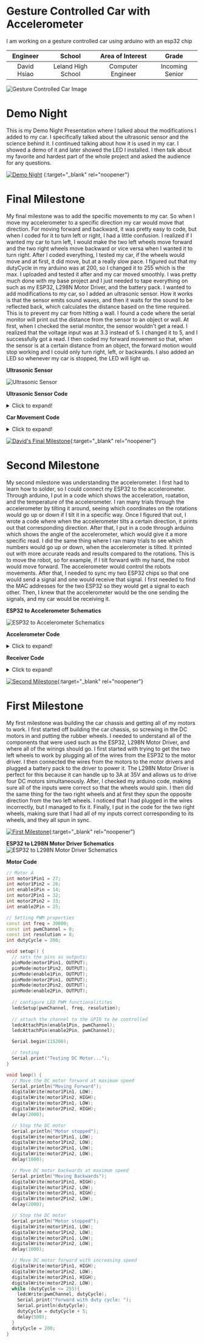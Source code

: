 ﻿# Gesture Controlled Car with Accelerometer
I am working on a gesture controlled car using arduino with an esp32 chip

| **Engineer** | **School** | **Area of Interest** | **Grade** |
|:--:|:--:|:--:|:--:|
| David Hsiao | Leland High School | Computer Engineer | Incoming Senior

![Gesture Controlled Car Image](https://bluestampengineering.com/wp-content/uploads/2020/05/edited_qR6z8Gq5H1-6-scaled.jpg)
  
# Demo Night
This is my Demo Night Presentation where I talked about the modifications I added to my car. I specifically talked about the ultrasonic sensor and the science behind it. I  continued talking about how it is used in my car. I showed a demo of it and later showed the LED I installed. I then talk about my favorite and hardest part of the whole project and asked the audience for any questions. 


[![Demo Night](https://res.cloudinary.com/marcomontalbano/image/upload/v1627067837/video_to_markdown/images/youtube--6xMbgw5My1g-c05b58ac6eb4c4700831b2b3070cd403.jpg)](https://youtu.be/6xMbgw5My1g "Demo Night") {:target="_blank" rel="noopener"}


# Final Milestone
My final milestone was to add the specific movements to my car. So when I move my accelerometer to a specific direction my car would move that direction. For moving forward and backward, it was pretty easy to code, but when I coded for it to turn left or right, I had a little confusion. I realized if I wanted my car to turn left, I would make the two left wheels move forward and the two right wheels move backward or vice versa when I wanted it to turn right. After I coded everything, I tested my car, if the wheels would move and at first, it did move, but at a really slow pace. I figured out that my dutyCycle in my arduino was at 200, so I changed it to 255 which is the max. I uploaded and tested it after and my car moved smoothly. I was pretty much done with my base project and I just needed to tape everything on such as my ESP32, L298N Motor Driver, and the battery pack. I wanted to add modifications to my car, so I added an ultrasonic sensor. How it works is that the sensor emits sound waves, and then it waits for the sound to be reflected back, which calculates the distance based on the time required. This is to prevent my car from hitting a wall. I found a code where the serial monitor will print out the distance from the sensor to an object or wall. At first, when I checked the serial monitor, the sensor wouldn't get a read. I realized that the voltage input was at 3.3 instead of 5. I changed it to 5, and I successfully got a read. I then coded my forward movement so that, when the sensor is at a certain distance from an object, the forward motion would stop working and I could only turn right, left, or backwards. I also added an LED so whenever my car is stopped, the LED will light up.

**Ultrasonic Sensor**

![Ultrasonic Sensor](https://user-images.githubusercontent.com/87206629/126558760-7a5fd348-a0f6-4ffc-a7cc-a2bc17e696ff.gif)




**Ultrasonic Sensor Code**
<details>
  <summary>Click to expand!</summary>
  
```C++
// defines pins numbers
const int trigPin = 16;
const int echoPin = 17;
// defines variables
long duration;
int distance;
void setup() {
pinMode(trigPin, OUTPUT); // Sets the trigPin as an Output
pinMode(echoPin, INPUT); // Sets the echoPin as an Input
Serial.begin(9600); // Starts the serial communication
}
void loop() {
// Clears the trigPin
digitalWrite(trigPin, LOW);
delayMicroseconds(2);
// Sets the trigPin on HIGH state for 10 micro seconds
digitalWrite(trigPin, HIGH);
delayMicroseconds(10);
digitalWrite(trigPin, LOW);
// Reads the echoPin, returns the sound wave travel time in microseconds
duration = pulseIn(echoPin, HIGH);
// Calculating the distance
distance= duration*0.034/2;
// Prints the distance on the Serial Monitor
Serial.print("Distance: ");
Serial.println(distance);
}
```
</details>
  
**Car Movement Code**
<details>
  <summary>Click to expand!</summary>
  
```C++
 if (message == "Forwar") {
      if (distance > 10) {
        int dutyCycle = 255;
        digitalWrite(motor1Pin1, LOW);
        digitalWrite(motor1Pin2, HIGH);
        digitalWrite(motor2Pin1, LOW);
        digitalWrite(motor2Pin2, HIGH);
        ledcWrite(pwmChannel, dutyCycle);
      }
      else {
        digitalWrite(motor1Pin1, LOW);
        digitalWrite(motor1Pin2, LOW);
        digitalWrite(motor2Pin1, LOW);
        digitalWrite(motor2Pin2, LOW);
      }
    }
    else if (message == "Backwar") {
      int dutyCycle = 255;
      digitalWrite(motor1Pin1, HIGH);
      digitalWrite(motor1Pin2, LOW);
      digitalWrite(motor2Pin1, HIGH);
      digitalWrite(motor2Pin2, LOW);
      ledcWrite(pwmChannel, dutyCycle);
    }
    else if (message == "Lef") {
      int dutyCycle = 255;
      digitalWrite(motor1Pin1, HIGH);
      digitalWrite(motor1Pin2, LOW);
      digitalWrite(motor2Pin1, LOW);
      digitalWrite(motor2Pin2, HIGH);
      ledcWrite(pwmChannel, dutyCycle);
    }
    else if (message == "Righ") {
      int dutyCycle = 255;
      digitalWrite(motor1Pin1, LOW);
      digitalWrite(motor1Pin2, HIGH);
      digitalWrite(motor2Pin1, HIGH);
      digitalWrite(motor2Pin2, LOW);
      ledcWrite(pwmChannel, dutyCycle);
    }
    else if (message == "Stoppe") {
      digitalWrite(motor1Pin1, LOW);
      digitalWrite(motor1Pin2, LOW);
      digitalWrite(motor2Pin1, LOW);
      digitalWrite(motor2Pin2, LOW);
    }
    else {
      Serial.println("error");
    }
```
  </details>



[![David's Final Milestone](https://res.cloudinary.com/marcomontalbano/image/upload/v1627067431/video_to_markdown/images/youtube--EVWUg6BVQ-0-c05b58ac6eb4c4700831b2b3070cd403.jpg)](https://youtu.be/EVWUg6BVQ-0 "David's Final Milestone"){:target="_blank" rel="noopener"}

# Second Milestone
My second milestone was understanding the accelerometer. I first had to learn how to solder, so I could connect my ESP32 to the accelerometer. Through arduino, I put in a code which shows the acceleration, roatation, and the temperature of the accelerometer. I ran many trials through the accelerometer by tilting it around, seeing which coordinates on the rotations would go up or down if I tilt it in a specific way. Once I figured that out, I wrote a code where when the accelerometer tilts a certain direction, it prints out that corresponding direction. After that, I put in a code through arduino which shows the angle of the accelerometer, which would give it a more specific read. I did the same thing where I ran many trials to see which numbers would go up or down, when the accelerometer is tilted. It printed out with more accurate reads and results compared to the rotations. This is to move the robot, so for example, if I tilt forward with my hand, the robot would move forward. The accelerometer would control the robots movements. After that, I needed to sync my two ESP32 chips so that one would send a signal and one would receive that signal. I first needed to find the MAC addresses for the two ESP32 so they would get a signal to each other. Then, I knew that the accelerometer would be the one sending the signals, and my car would be receiving it.

**ESP32 to Accelerometer Schematics**

![ESP32 to Accelerometer Schematics](https://user-images.githubusercontent.com/87206629/126555810-f163bbaf-c084-4277-ae30-dde799a2ab85.png)


**Accelerometer Code**
<details>
  <summary>Click to expand!</summary>
  
```C++
#include<Wire.h>
#include<TwoWayESP.h>
const uint8_t otherESPAddr[6] = {0x08, 0x3A, 0xF2, 0x6C, 0xFE, 0xE8 };

const int MPU_addr = 0x68;
int16_t AcX, AcY, AcZ, Tmp, GyX, GyY, GyZ;

int minVal = 265;
int maxVal = 402;

double x;
double y;
double z;

void setup() {
  TwoWayESP::Begin(otherESPAddr);
  Wire.begin();
  Wire.beginTransmission(MPU_addr);
  Wire.write(0x6B);
  Wire.write(0);
  Wire.endTransmission(true);
  Serial.begin(115200);
}
void loop() {
  Wire.beginTransmission(MPU_addr);
  Wire.write(0x3B);
  Wire.endTransmission(false);
  Wire.requestFrom(MPU_addr, 14, true);
  AcX = Wire.read() << 8 | Wire.read();
  AcY = Wire.read() << 8 | Wire.read();
  AcZ = Wire.read() << 8 | Wire.read();
  int xAng = map(AcX, minVal, maxVal, -90, 90);
  int yAng = map(AcY, minVal, maxVal, -90, 90);
  int zAng = map(AcZ, minVal, maxVal, -90, 90);

  x = RAD_TO_DEG * (atan2(-yAng, -zAng) + PI);
  y = RAD_TO_DEG * (atan2(-xAng, -zAng) + PI);
  z = RAD_TO_DEG * (atan2(-yAng, -xAng) + PI);

  Serial.print("AngleX= ");
  Serial.println(x);

  Serial.print("AngleY= ");
  Serial.println(y);

  Serial.print("AngleZ= ");
  Serial.println(z);
  Serial.println("-----------------------------------------");
  delay(10);

  String send;
  if (x >= 40 && x <= 100) {
    send = "Forward";
    Serial.println(send);
  }
  else if (x <= 310 && x >= 260) {
    send = "Backward";
    Serial.println(send);
  }

  else if (y >= 100 && y <= 200) {
    send = "Right";
    Serial.println(send);
  }
  else if (y <= 65 && y >= 0) {
    send = "Left";
    Serial.println(send);
  }
  else {
    send = "Stopped";
    Serial.println(send);
  }
 TwoWayESP::SendString(send);
}
```
  </details>

**Receiver Code**
 <details>
  <summary>Click to expand!</summary>   
   
```C++
#include <TwoWayESP.h>

int motor1Pin1 = 27;
int motor1Pin2 = 26;
int enable1Pin = 14;
int motor2Pin1 = 32;
int motor2Pin2 = 33;
int enable2Pin = 25;

// Setting PWM properties
const int freq = 30000;
const int pwmChannel = 0;
const int resolution = 8;
int dutyCycle = 255;

// defines pins numbers
const int trigPin = 16;
const int echoPin = 17;
// defines variables
long duration;
int distance;

// Make this the OTHER ESPs mac address
// The mac address can be found by uploading this program
// It will be output on the serial terminal
const uint8_t otherESPAddr[6] = {0x08, 0x3A, 0xF2, 0x6D, 0x07, 0xEC };

void setup() {
  // sets the pins as outputs:
  pinMode(motor1Pin1, OUTPUT);
  pinMode(motor1Pin2, OUTPUT);
  pinMode(enable1Pin, OUTPUT);
  pinMode(motor2Pin1, OUTPUT);
  pinMode(motor2Pin2, OUTPUT);
  pinMode(enable2Pin, OUTPUT);

  // configure LED PWM functionalitites
  ledcSetup(pwmChannel, freq, resolution);

  // attach the channel to the GPIO to be controlled
  ledcAttachPin(enable1Pin, pwmChannel);
  ledcAttachPin(enable2Pin, pwmChannel);

  pinMode(trigPin, OUTPUT); // Sets the trigPin as an Output
  pinMode(echoPin, INPUT); // Sets the echoPin as an Input

  Serial.begin(115200);

  // Begin TwoWayESP with the other ESPs mac
  TwoWayESP::Begin(otherESPAddr);
}

void loop() {
  // Clears the trigPin
  digitalWrite(trigPin, LOW);
  delayMicroseconds(2);
  // Sets the trigPin on HIGH state for 10 micro seconds
  digitalWrite(trigPin, HIGH);
  delayMicroseconds(10);
  digitalWrite(trigPin, LOW);
  // Reads the echoPin, returns the sound wave travel time in microseconds
  duration = pulseIn(echoPin, HIGH);
  // Calculating the distance
  distance = duration * 0.034 / 2;
  // Prints the distance on the Serial Monitor
  Serial.print("Distance: ");
  Serial.println(distance);
  // Check if there is an available read
  if (TwoWayESP::Available()) {
    //Serial.print("[Incoming] String data: ");
    //Serial.println(TwoWayESP::GetString());
    String message = TwoWayESP::GetString();
    Serial.println(message);
    if (message == "Forwar") {
      if (distance > 10) {
        int dutyCycle = 255;
        digitalWrite(motor1Pin1, LOW);
        digitalWrite(motor1Pin2, HIGH);
        digitalWrite(motor2Pin1, LOW);
        digitalWrite(motor2Pin2, HIGH);
        ledcWrite(pwmChannel, dutyCycle);
      }
      else {
        digitalWrite(motor1Pin1, LOW);
        digitalWrite(motor1Pin2, LOW);
        digitalWrite(motor2Pin1, LOW);
        digitalWrite(motor2Pin2, LOW);
      }
    }
    else if (message == "Backwar") {
      int dutyCycle = 255;
      digitalWrite(motor1Pin1, HIGH);
      digitalWrite(motor1Pin2, LOW);
      digitalWrite(motor2Pin1, HIGH);
      digitalWrite(motor2Pin2, LOW);
      ledcWrite(pwmChannel, dutyCycle);
    }
    else if (message == "Lef") {
      int dutyCycle = 255;
      digitalWrite(motor1Pin1, HIGH);
      digitalWrite(motor1Pin2, LOW);
      digitalWrite(motor2Pin1, LOW);
      digitalWrite(motor2Pin2, HIGH);
      ledcWrite(pwmChannel, dutyCycle);
    }
    else if (message == "Righ") {
      int dutyCycle = 255;
      digitalWrite(motor1Pin1, LOW);
      digitalWrite(motor1Pin2, HIGH);
      digitalWrite(motor2Pin1, HIGH);
      digitalWrite(motor2Pin2, LOW);
      ledcWrite(pwmChannel, dutyCycle);
    }
    else if (message == "Stoppe") {
      digitalWrite(motor1Pin1, LOW);
      digitalWrite(motor1Pin2, LOW);
      digitalWrite(motor2Pin1, LOW);
      digitalWrite(motor2Pin2, LOW);
    }
    else {
      Serial.println("error");
    }
  }
}
```
   </details>

[![Second Milestone](https://res.cloudinary.com/marcomontalbano/image/upload/v1626808458/video_to_markdown/images/youtube--BjxW1DclkYA-c05b58ac6eb4c4700831b2b3070cd403.jpg)](https://youtu.be/BjxW1DclkYA "Second Milestone"){:target="_blank" rel="noopener"}
# First Milestone
  

My first milestone was building the car chassis and getting all of my motors to work. I first started off building the car chassis, so screwing in the DC motors in and putting the rubber wheels. I needed to understand all of the components that were used such as the ESP32, L298N Motor Driver, and where all of the wirings should go. I first started with trying to get the two left wheels to work by plugging all of the wires from the ESP32 to the motor driver. I then connected the wires from the motors to the motor drivers and plugged a battery pack to the driver to power it. The L298N Motor Driver is perfect for this because it can handle up to 3A at 35V and allows us to drive four DC motors simultaneously. After, I checked my arduino code, making sure all of the inputs were correct so that the wheels would spin. I then did the same thing for the two right wheels and at first they spun the opposite direction from the two left wheels. I noticed that I had plugged in the wires incorrectly, but I managed to fix it. Finally, I put in the code for the two right wheels, making sure that I had all of my inputs correct corresponding to its wheels, and they all spun in sync. 

[![First Milestone](https://res.cloudinary.com/marcomontalbano/image/upload/v1626377722/video_to_markdown/images/youtube--TvEqnt8vFWk-c05b58ac6eb4c4700831b2b3070cd403.jpg)](https://www.youtube.com/watch?v=TvEqnt8vFWk "David's First Milestone"){:target="_blank" rel="noopener"}

**ESP32 to L298N Motor Driver Schematics**
![ESP32 to L298N Motor Driver Schematics](https://i1.wp.com/randomnerdtutorials.com/wp-content/uploads/2018/05/ESP32_1_DC_Motor_bb.png?quality=100&strip=all&ssl=1)

**Motor Code**
```C++
// Motor A
int motor1Pin1 = 27; 
int motor1Pin2 = 26; 
int enable1Pin = 14;
int motor2Pin1 = 32;
int motor2Pin2 = 33;
int enable2Pin = 25;

// Setting PWM properties
const int freq = 30000;
const int pwmChannel = 0;
const int resolution = 8;
int dutyCycle = 200;

void setup() {
  // sets the pins as outputs:
  pinMode(motor1Pin1, OUTPUT);
  pinMode(motor1Pin2, OUTPUT);
  pinMode(enable1Pin, OUTPUT);
  pinMode(motor2Pin1, OUTPUT);
  pinMode(motor2Pin2, OUTPUT);
  pinMode(enable2Pin, OUTPUT);
  
  // configure LED PWM functionalitites
  ledcSetup(pwmChannel, freq, resolution);
  
  // attach the channel to the GPIO to be controlled
  ledcAttachPin(enable1Pin, pwmChannel);
  ledcAttachPin(enable2Pin, pwmChannel);

  Serial.begin(115200);

  // testing
  Serial.print("Testing DC Motor...");
}

void loop() {
  // Move the DC motor forward at maximum speed
  Serial.println("Moving Forward");
  digitalWrite(motor1Pin1, LOW);
  digitalWrite(motor1Pin2, HIGH); 
  digitalWrite(motor2Pin1, LOW);
  digitalWrite(motor2Pin2, HIGH); 
  delay(2000);

  // Stop the DC motor
  Serial.println("Motor stopped");
  digitalWrite(motor1Pin1, LOW);
  digitalWrite(motor1Pin2, LOW);
  digitalWrite(motor2Pin1, LOW);
  digitalWrite(motor2Pin2, LOW);
  delay(1000);

  // Move DC motor backwards at maximum speed
  Serial.println("Moving Backwards");
  digitalWrite(motor1Pin1, HIGH);
  digitalWrite(motor1Pin2, LOW); 
  digitalWrite(motor2Pin1, HIGH);
  digitalWrite(motor2Pin2, LOW); 
  delay(2000);

  // Stop the DC motor
  Serial.println("Motor stopped");
  digitalWrite(motor1Pin1, LOW);
  digitalWrite(motor1Pin2, LOW);
  digitalWrite(motor2Pin1, LOW);
  digitalWrite(motor2Pin2, LOW);
  delay(1000);

  // Move DC motor forward with increasing speed
  digitalWrite(motor1Pin1, HIGH);
  digitalWrite(motor1Pin2, LOW);
  digitalWrite(motor2Pin1, HIGH);
  digitalWrite(motor2Pin2, LOW);
  while (dutyCycle <= 255){
    ledcWrite(pwmChannel, dutyCycle);   
    Serial.print("Forward with duty cycle: ");
    Serial.println(dutyCycle);
    dutyCycle = dutyCycle + 5;
    delay(500);
  }
  dutyCycle = 200;
}
```
